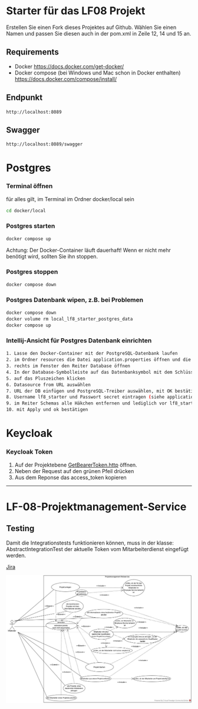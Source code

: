 # Starter für das LF08 Projekt

Erstellen Sie einen Fork dieses Projektes auf Github. Wählen Sie einen Namen und passen Sie diesen auch in der pom.xml in Zeile 12, 14 und 15 an.

## Requirements
* Docker https://docs.docker.com/get-docker/
* Docker compose (bei Windows und Mac schon in Docker enthalten) https://docs.docker.com/compose/install/

## Endpunkt
```
http://localhost:8089
```
## Swagger
```
http://localhost:8089/swagger
```


# Postgres
### Terminal öffnen
für alles gilt, im Terminal im Ordner docker/local sein
```bash
cd docker/local
```
### Postgres starten
```bash
docker compose up
```
Achtung: Der Docker-Container läuft dauerhaft! Wenn er nicht mehr benötigt wird, sollten Sie ihn stoppen.

### Postgres stoppen
```bash
docker compose down
```

### Postgres Datenbank wipen, z.B. bei Problemen
```bash
docker compose down
docker volume rm local_lf8_starter_postgres_data
docker compose up
```

### Intellij-Ansicht für Postgres Datenbank einrichten
```bash
1. Lasse den Docker-Container mit der PostgreSQL-Datenbank laufen
2. im Ordner resources die Datei application.properties öffnen und die URL der Datenbank kopieren
3. rechts im Fenster den Reiter Database öffnen
4. In der Database-Symbolleiste auf das Datenbanksymbol mit dem Schlüssel klicken
5. auf das Pluszeichen klicken
6. Datasource from URL auswählen
7. URL der DB einfügen und PostgreSQL-Treiber auswählen, mit OK bestätigen
8. Username lf8_starter und Passwort secret eintragen (siehe application.properties), mit Apply bestätigen
9. im Reiter Schemas alle Häkchen entfernen und lediglich vor lf8_starter_db und public Häkchen setzen
10. mit Apply und ok bestätigen 
```
# Keycloak

### Keycloak Token
1. Auf der Projektebene [GetBearerToken.http](./GetBearerToken.http) öffnen.
2. Neben der Request auf den grünen Pfeil drücken
3. Aus dem Reponse das access_token kopieren

---
# LF-08-Projektmanagement-Service

## Testing
Damit die Integrationstests funktionieren können, muss in der klasse: AbstractIntegrationTest
der aktuelle Token vom Mitarbeiterdienst eingefügt werden.

[Jira](https://lucas26.atlassian.net/jira/software/projects/LF08PS/boards/2)

![Projektmanagement](Projectmanagement.jpg)